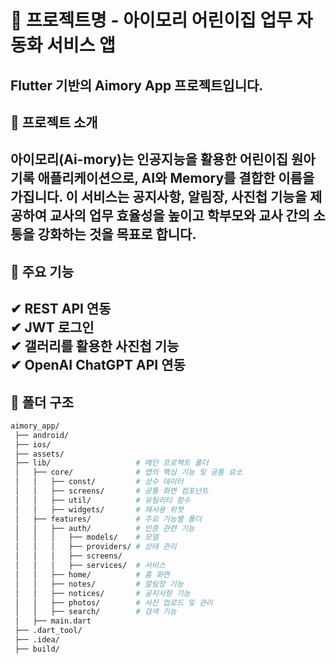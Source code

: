 # 📱 프로젝트명 - 아이모리 어린이집 업무 자동화 서비스 앱

**Flutter 기반의 Aimory App 프로젝트입니다.**  
-

## 📌 프로젝트 소개
아이모리(Ai-mory)는 **인공지능을 활용한 어린이집 원아 기록 애플리케이션**으로, 
AI와 Memory를 결합한 이름을 가집니다. 
이 서비스는 공지사항, 알림장, 사진첩 기능을 제공하여 
**교사의 업무 효율성을 높이고 학부모와 교사 간의 소통을 강화**하는 것을 목표로 합니다.
-

## 🎯 주요 기능
✔ **REST API 연동**   
✔ **JWT 로그인**   
✔ **갤러리를 활용한 사진첩 기능**  
✔ **OpenAI ChatGPT API 연동**  
-

## 📂 폴더 구조
```bash
aimory_app/
 ├── android/               
 ├── ios/                   
 ├── assets/                
 ├── lib/                   # 메인 프로젝트 폴더
 │   ├── core/              # 앱의 핵심 기능 및 공통 요소
 │   │   ├── const/         # 상수 데이터
 │   │   ├── screens/       # 공통 화면 컴포넌트
 │   │   ├── util/          # 유틸리티 함수
 │   │   ├── widgets/       # 재사용 위젯
 │   ├── features/          # 주요 기능별 폴더
 │   │   ├── auth/          # 인증 관련 기능
 │   │   │   ├── models/    # 모델
 │   │   │   ├── providers/ # 상태 관리
 │   │   │   ├── screens/   
 │   │   │   ├── services/  # 서비스
 │   │   ├── home/          # 홈 화면
 │   │   ├── notes/         # 알림장 기능
 │   │   ├── notices/       # 공지사항 기능
 │   │   ├── photos/        # 사진 업로드 및 관리
 │   │   ├── search/        # 검색 기능
 │   ├── main.dart          
 ├── .dart_tool/            
 ├── .idea/                 
 ├── build/                 
